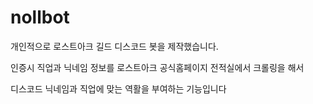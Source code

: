 # nollbot

개인적으로 로스트아크 길드 디스코드 봇을 제작했습니다.

인증시 직업과 닉네임 정보를 로스트아크 공식홈페이지 전적실에서 크롤링을 해서

디스코드 닉네임과 직업에 맞는 역활을 부여하는 기능입니다
